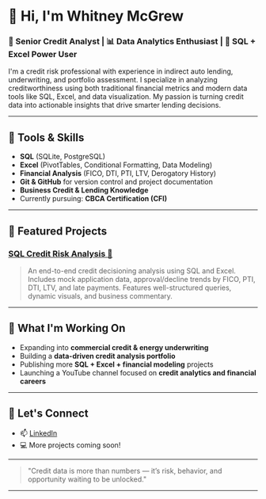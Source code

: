 # 👋 Hi, I'm Whitney McGrew

### 💼 Senior Credit Analyst | 📊 Data Analytics Enthusiast | 🧠 SQL + Excel Power User

I'm a credit risk professional with experience in indirect auto lending, underwriting, and portfolio assessment. I specialize in analyzing creditworthiness using both traditional financial metrics and modern data tools like SQL, Excel, and data visualization. My passion is turning credit data into actionable insights that drive smarter lending decisions.

---

## 🔧 Tools & Skills
- **SQL** (SQLite, PostgreSQL)
- **Excel** (PivotTables, Conditional Formatting, Data Modeling)
- **Financial Analysis** (FICO, DTI, PTI, LTV, Derogatory History)
- **Git & GitHub** for version control and project documentation
- **Business Credit & Lending Knowledge**
- Currently pursuing: **CBCA Certification (CFI)**

---

## 📁 Featured Projects

### [SQL Credit Risk Analysis 🔗](https://github.com/wtmcgrew/sql-credit-risk-analysis)
> An end-to-end credit decisioning analysis using SQL and Excel. Includes mock application data, approval/decline trends by FICO, PTI, DTI, LTV, and late payments. Features well-structured queries, dynamic visuals, and business commentary.

---

## 📌 What I'm Working On
- Expanding into **commercial credit & energy underwriting**
- Building a **data-driven credit analysis portfolio**
- Publishing more **SQL + Excel + financial modeling** projects
- Launching a YouTube channel focused on **credit analytics and financial careers**

---

## 🤝 Let's Connect
- 📫 [LinkedIn](https://www.linkedin.com/in/whitneymcgrew)
- 💻 More projects coming soon!

---

> "Credit data is more than numbers — it’s risk, behavior, and opportunity waiting to be unlocked."

---

<!---
wtmcgrew/wtmcgrew is a ✨ special ✨ repository because its `README.md` (this file) appears on your GitHub profile.
You can click the Preview link to take a look at your changes.
--->
